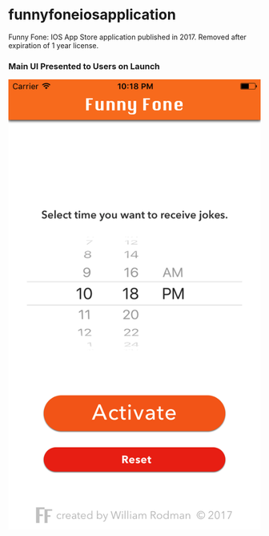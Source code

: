 # funnyfoneiosapplication
Funny Fone: IOS App Store application published in 2017. Removed after expiration of 1 year license. 

### Main UI Presented to Users on Launch
![image](https://github.com/willcrodman/funnyfoneiosapplication/blob/main/funnyfone_main.png)
